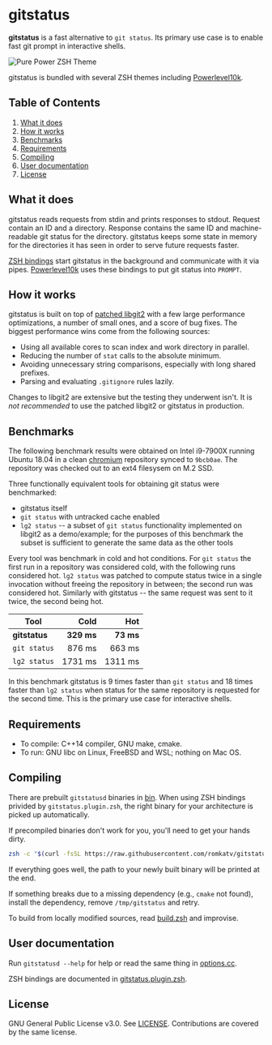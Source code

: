 # gitstatus
**gitstatus** is a fast alternative to `git status`. Its primary use case is to enable fast git
prompt in interactive shells.

![Pure Power ZSH Theme](https://raw.githubusercontent.com/romkatv/gitstatus/master/purepower.png)

gitstatus is bundled with several ZSH themes including
[Powerlevel10k](https://github.com/romkatv/powerlevel10k).

## Table of Contents

1. [What it does](#what-it-does)
2. [How it works](#how-it-works)
3. [Benchmarks](#benchmarks)
4. [Requirements](#requirements)
5. [Compiling](#compiling)
6. [User documentation](#user-documentation)
7. [License](#license)

## What it does

gitstatus reads requests from stdin and prints responses to stdout. Request contain an ID and
a directory. Response contains the same ID and machine-readable git status for the directory.
gitstatus keeps some state in memory for the directories it has seen in order to serve future
requests faster.

[ZSH bindings](https://github.com/romkatv/gitstatus/blob/master/gitstatus.plugin.zsh) start
gitstatus in the background and communicate with it via pipes.
[Powerlevel10k](https://github.com/romkatv/powerlevel10k) uses these bindings to put git status
into `PROMPT`.

## How it works

gitstatus is built on top of [patched libgit2](https://github.com/romkatv/libgit2) with a few
large performance optimizations, a number of small ones, and a score of bug fixes. The biggest
performance wins come from the following sources:

  * Using all available cores to scan index and work directory in parallel.
  * Reducing the number of `stat` calls to the absolute minimum.
  * Avoiding unnecessary string comparisons, especially with long shared prefixes.
  * Parsing and evaluating `.gitignore` rules lazily.

Changes to libgit2 are extensive but the testing they underwent isn't. It is _not recommended_ to
use the patched libgit2 or gitstatus in production.

## Benchmarks

The following benchmark results were obtained on Intel i9-7900X running Ubuntu 18.04 in
a clean [chromium](https://github.com/chromium/chromium) repository synced to `9bcb0ae`. The
repository was checked out to an ext4 filesysem on M.2 SSD.

Three functionally equivalent tools for obtaining git status were benchmarked:

  * gitstatus itself
  * `git status` with untracked cache enabled
  * `lg2 status` -- a subset of `git status` functionality implemented on libgit2 as a demo/example;
    for the purposes of this benchmark the subset is sufficient to generate the same data as the
    other tools

Every tool was benchmark in cold and hot conditions. For `git status` the first run in a repository
was considered cold, with the following runs considered hot. `lg2 status` was patched to compute
status twice in a single invocation without freeing the repository in between; the second run was
considered hot. Similarly with gitstatus -- the same request was sent to it twice, the second being
hot.

| Tool          |      Cold  |       Hot |
|---------------|-----------:| ---------:|
| **gitstatus** | **329 ms** | **73 ms** |
| `git status`  |     876 ms |    663 ms |
| `lg2 status`  |    1731 ms |   1311 ms |

In this benchmark gitstatus is 9 times faster than `git status` and 18 times faster than
`lg2 status` when status for the same repository is requested for the second time. This is the
primary use case for interactive shells.

## Requirements

*  To compile: C++14 compiler, GNU make, cmake.
*  To run: GNU libc on Linux, FreeBSD and WSL; nothing on Mac OS.

## Compiling

There are prebuilt `gitstatusd` binaries in
[bin](https://github.com/romkatv/gitstatus/tree/master/bin). When using ZSH bindings privided by
`gitstatus.plugin.zsh`, the right binary for your architecture is picked up automatically.

If precompiled binaries don't work for you, you'll need to get your hands dirty.

```zsh
zsh -c "$(curl -fsSL https://raw.githubusercontent.com/romkatv/gitstatus/master/build.zsh)"
```

If everything goes well, the path to your newly built binary will be printed at the end.

If something breaks due to a missing dependency (e.g., `cmake` not found), install the dependency,
remove `/tmp/gitstatus` and retry.

To build from locally modified sources, read
[build.zsh](https://github.com/romkatv/gitstatus/tree/master/build.zsh) and improvise.

## User documentation

Run `gitstatusd --help` for help or read the same thing in
[options.cc](https://github.com/romkatv/gitstatus/blob/master/src/options.cc).

ZSH bindings are documented in
[gitstatus.plugin.zsh](https://github.com/romkatv/gitstatus/blob/master/gitstatus.plugin.zsh).

## License

GNU General Public License v3.0. See
[LICENSE](https://github.com/romkatv/gitstatus/blob/master/LICENSE). Contributions are covered by
the same license.
